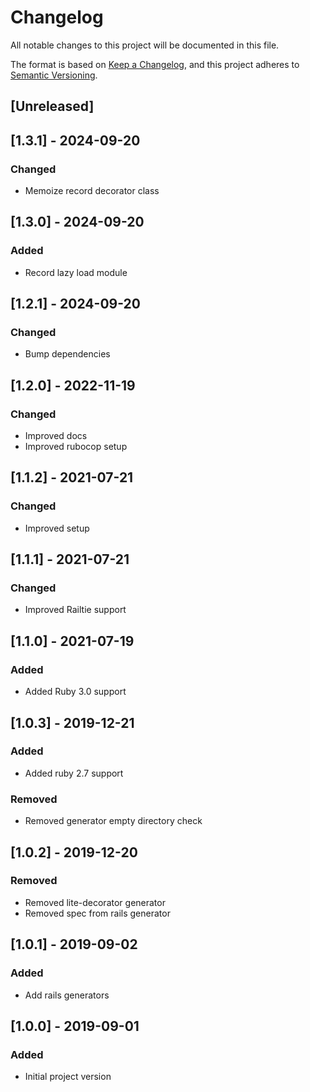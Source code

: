 # Changelog
All notable changes to this project will be documented in this file.

The format is based on [Keep a Changelog](https://keepachangelog.com/en/1.0.0/),
and this project adheres to [Semantic Versioning](https://semver.org/spec/v2.0.0.html).

## [Unreleased]

## [1.3.1] - 2024-09-20
### Changed
- Memoize record decorator class

## [1.3.0] - 2024-09-20
### Added
- Record lazy load module

## [1.2.1] - 2024-09-20
### Changed
- Bump dependencies

## [1.2.0] - 2022-11-19
### Changed
- Improved docs
- Improved rubocop setup

## [1.1.2] - 2021-07-21
### Changed
- Improved setup

## [1.1.1] - 2021-07-21
### Changed
- Improved Railtie support

## [1.1.0] - 2021-07-19
### Added
- Added Ruby 3.0 support

## [1.0.3] - 2019-12-21
### Added
- Added ruby 2.7 support
### Removed
- Removed generator empty directory check

## [1.0.2] - 2019-12-20
### Removed
- Removed lite-decorator generator
- Removed spec from rails generator

## [1.0.1] - 2019-09-02
### Added
- Add rails generators

## [1.0.0] - 2019-09-01
### Added
- Initial project version
